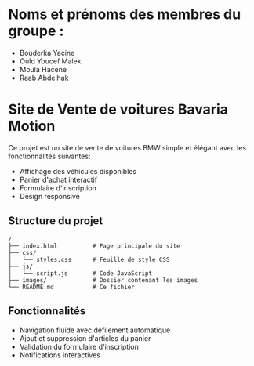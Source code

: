 # Noms et prénoms des membres du groupe :
- Bouderka Yacine
- Ould Youcef Malek
- Moula Hacene
- Raab Abdelhak

# Site de Vente de voitures Bavaria Motion 

Ce projet est un site de vente de voitures BMW simple et élégant avec les fonctionnalités suivantes:
- Affichage des véhicules disponibles
- Panier d'achat interactif
- Formulaire d'inscription
- Design responsive

## Structure du projet

```
/
├── index.html          # Page principale du site
├── css/
│   └── styles.css      # Feuille de style CSS
├── js/
│   └── script.js       # Code JavaScript
├── images/             # Dossier contenant les images
└── README.md           # Ce fichier

```
## Fonctionnalités

- Navigation fluide avec défilement automatique
- Ajout et suppression d'articles du panier
- Validation du formulaire d'inscription
- Notifications interactives
